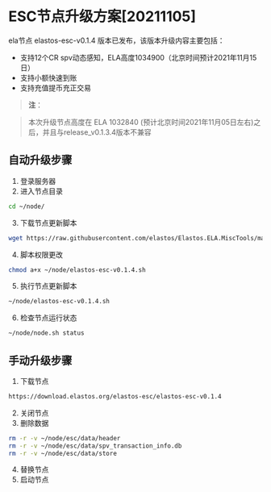 # ESC节点升级方案[20211105]

ela节点 elastos-esc-v0.1.4 版本已发布，该版本升级内容主要包括：
- 支持12个CR spv动态感知，ELA高度1034900（北京时间预计2021年11月15日）
- 支持小额快速到账
- 支持充值提币充正交易

> **注**：

> 本次升级节点高度在 ELA 1032840 (预计北京时间2021年11月05日左右)之后，并且与release_v0.1.3.4版本不兼容

## 自动升级步骤

1. 登录服务器
2. 进入节点目录

```bash
cd ~/node/
```

3. 下载节点更新脚本

```bash
wget https://raw.githubusercontent.com/elastos/Elastos.ELA.MiscTools/master/upgrade/esc/elastos-esc-v0.1.4.sh
```
4. 脚本权限更改

```bash
chmod a+x ~/node/elastos-esc-v0.1.4.sh
```

5. 执行节点更新脚本

```bash
~/node/elastos-esc-v0.1.4.sh
```

6. 检查节点运行状态

```bash
~/node/node.sh status
```

## 手动升级步骤

1. 下载节点

```bash
https://download.elastos.org/elastos-esc/elastos-esc-v0.1.4
```

2. 关闭节点
3. 删除数据

```bash
rm -r -v ~/node/esc/data/header
rm -r -v ~/node/esc/data/spv_transaction_info.db
rm -r -v ~/node/esc/data/store
```
4. 替换节点
5. 启动节点